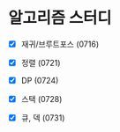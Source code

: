 # 알고리즘 스터디

- [x] 재귀/브루트포스 (0716)

- [x] 정렬 (0721)

- [x] DP (0724)

- [x] 스택 (0728)

- [x] 큐, 덱 (0731)


